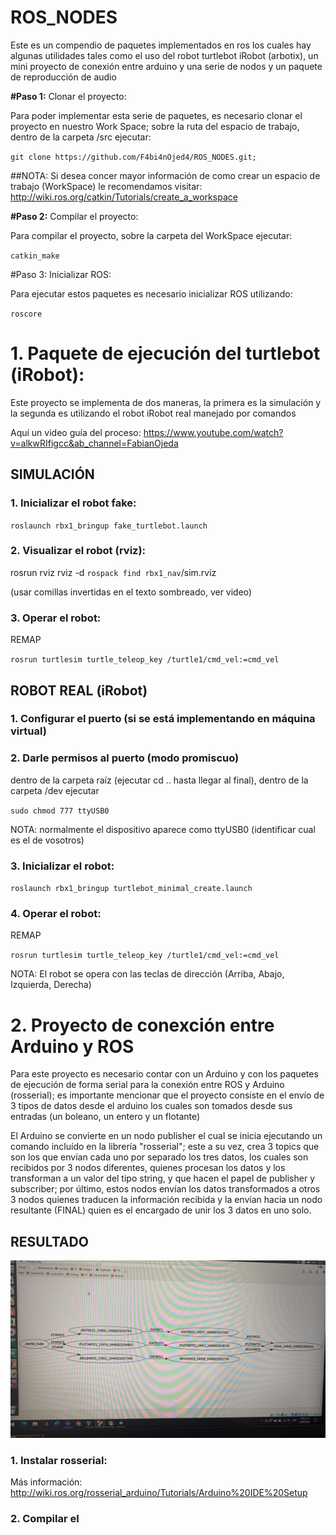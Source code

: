 # ROS_NODES
Este es un compendio de paquetes implementados en ros los cuales hay algunas utilidades tales como el uso del robot turtlebot iRobot (arbotix), un mini proyecto de conexión entre arduino y una serie de nodos y un paquete de reproducción de audio

**#Paso 1:** Clonar el proyecto:

Para poder implementar esta serie de paquetes, es necesario clonar el proyecto en nuestro Work Space; sobre la ruta del espacio de trabajo, dentro de la carpeta /src ejecutar:

`git clone https://github.com/F4bi4nOjed4/ROS_NODES.git;`

##NOTA: Si desea concer mayor información de como crear un espacio de trabajo (WorkSpace) le recomendamos visitar: http://wiki.ros.org/catkin/Tutorials/create_a_workspace

**#Paso 2:** Compilar el proyecto:

Para compilar el proyecto, sobre la carpeta del WorkSpace ejecutar:

`catkin_make`

#Paso 3: Inicializar ROS:

Para ejecutar estos paquetes es necesario inicializar ROS utilizando:

`roscore`

# 1. Paquete de ejecución del turtlebot (iRobot):

Este proyecto se implementa de dos maneras, la primera es la simulación y la segunda es utilizando el robot iRobot real manejado por comandos

Aquí un video guía del proceso: https://www.youtube.com/watch?v=alkwRIfigcc&ab_channel=FabianOjeda

## **SIMULACIÓN**

### 1. Inicializar el robot fake:

`roslaunch rbx1_bringup fake_turtlebot.launch`

### 2. Visualizar el robot (rviz):

rosrun rviz rviz -d `rospack find rbx1_nav`/sim.rviz

(usar comillas invertidas en el texto sombreado, ver video)

### 3. Operar el robot:

REMAP

`rosrun turtlesim turtle_teleop_key /turtle1/cmd_vel:=cmd_vel`

## **ROBOT REAL (iRobot)**

### 1. Configurar el puerto (si se está implementando en máquina virtual)
### 2. Darle permisos al puerto (modo promiscuo)

dentro de la carpeta raíz (ejecutar cd .. hasta llegar al final), dentro de la carpeta /dev ejecutar

`sudo chmod 777 ttyUSB0`

NOTA: normalmente el dispositivo aparece como ttyUSB0 (identificar cual es el de vosotros) 

### 3. Inicializar el robot:

`roslaunch rbx1_bringup turtlebot_minimal_create.launch`

### 4. Operar el robot:

REMAP

`rosrun turtlesim turtle_teleop_key /turtle1/cmd_vel:=cmd_vel`

NOTA: El robot se opera con las teclas de dirección (Arriba, Abajo, Izquierda, Derecha)

# 2. Proyecto de conexción entre Arduino y ROS

Para este proyecto es necesario contar con un Arduino y con los paquetes de ejecución de forma serial para la conexión entre ROS y Arduino (rosserial); es importante mencionar que el proyecto consiste en el envío de 3 tipos de datos desde el arduino los cuales son tomados desde sus entradas (un boleano, un entero y un flotante)

El Arduino se convierte en un nodo publisher el cual se inicia ejecutando un comando incluído en la librería "rosserial"; este a su vez, crea 3 topics que son los que envían cada uno por separado los tres datos, los cuales son recibidos por 3 nodos diferentes, quienes procesan los datos y los transforman a un valor del tipo string, y que hacen el papel de publisher y subscriber; por último, estos nodos envían los datos transformados a otros 3 nodos quienes traducen la información recibida y la envían hacia un nodo resultante (FINAL) quien es el encargado de unir los 3 datos en uno solo.

## RESULTADO

![Image text](https://github.com/F4bi4nOjed4/ROS_NODES/blob/main/NODOS.jpg)


### 1. Instalar rosserial:

Más información: http://wiki.ros.org/rosserial_arduino/Tutorials/Arduino%20IDE%20Setup

### 2. Compilar el 

